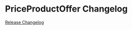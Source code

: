 # PriceProductOffer Changelog

[Release Changelog](https://github.com/spryker/price-product-offer/releases)
